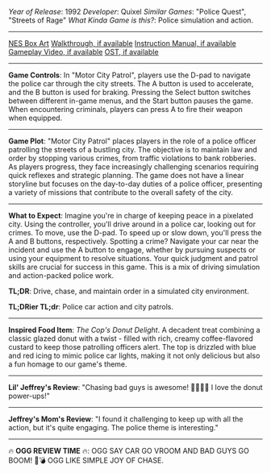 *Year of Release*: 1992
*Developer*: Quixel
*Similar Games*: "Police Quest", "Streets of Rage"
*What Kinda Game is this?*: Police simulation and action.

---
[NES Box Art](https://www.google.com/search?tbm=isch&q=NES+Box+Art+Motor+City+Patrol) 
[Walkthrough, if available](https://www.google.com/search?q=Walkthrough+NES+Motor+City+Patrol)
[Instruction Manual, if available](https://www.google.com/search?q=NES+Instruction+Manual+Motor+City+Patrol)
[Gameplay Video, if available](https://www.youtube.com/results?search_query=gameplay+NES+Motor+City+Patrol) 
[OST, if available](https://www.youtube.com/results?search_query=NES+Motor+City+Patrol+OST)

- - -
**Game Controls**:
In "Motor City Patrol", players use the D-pad to navigate the police car through the city streets. The A button is used to accelerate, and the B button is used for braking. Pressing the Select button switches between different in-game menus, and the Start button pauses the game. When encountering criminals, players can press A to fire their weapon when equipped.

- - -
**Game Plot**: 
"Motor City Patrol" places players in the role of a police officer patrolling the streets of a bustling city. The objective is to maintain law and order by stopping various crimes, from traffic violations to bank robberies. As players progress, they face increasingly challenging scenarios requiring quick reflexes and strategic planning. The game does not have a linear storyline but focuses on the day-to-day duties of a police officer, presenting a variety of missions that contribute to the overall safety of the city.

- - -
**What to Expect**: 
Imagine you're in charge of keeping peace in a pixelated city. Using the controller, you'll drive around in a police car, looking out for crimes. To move, use the D-pad. To speed up or slow down, you'll press the A and B buttons, respectively. Spotting a crime? Navigate your car near the incident and use the A button to engage, whether by pursuing suspects or using your equipment to resolve situations. Your quick judgment and patrol skills are crucial for success in this game. This is a mix of driving simulation and action-packed police work.

**TL;DR**:
Drive, chase, and maintain order in a simulated city environment.

**TL;DRier TL;dr**:
Police car action and city patrols.

---
**Inspired Food Item**: *The Cop's Donut Delight*.
A decadent treat combining a classic glazed donut with a twist - filled with rich, creamy coffee-flavored custard to keep those patrolling officers alert. The top is drizzled with blue and red icing to mimic police car lights, making it not only delicious but also a fun homage to our game's theme.

---
**Lil' Jeffrey's Review**: "Chasing bad guys is awesome! 🚓👮‍♂️💥 I love the donut power-ups!"

---
**Jeffrey's Mom's Review**: "I found it challenging to keep up with all the action, but it's quite engaging. The police theme is interesting."

---
🔥 **OGG REVIEW TIME** 🔥: OGG SAY CAR GO VROOM AND BAD GUYS GO BOOM! 🚓💣 OGG LIKE SIMPLE JOY OF CHASE.